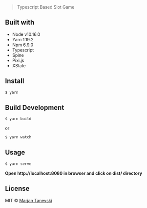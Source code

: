 > Typescript Based Slot Game


## Built with

- Node v10.16.0
- Yarn 1.19.2
- Npm 6.9.0
- Typescript
- Spine
- Pixi.js
- XState

## Install

```sh
$ yarn
```

## Build Development

```sh
$ yarn build
```

or

```sh
$ yarn watch
```

## Usage

```sh
$ yarn serve
```

**Open http://localhost:8080 in browser and click on dist/ directory**

## License

MIT © [Marjan Tanevski](marjantanevski@outlook.com)
